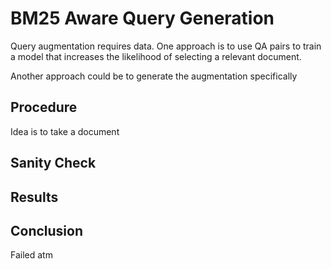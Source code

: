 # BM25 Aware Query Generation

Query augmentation requires data. One approach is to use QA pairs to train a model that increases the likelihood of selecting a relevant document.

Another approach could be to generate the augmentation specifically 

## Procedure
Idea is to take a document

## Sanity Check

## Results

## Conclusion

Failed atm